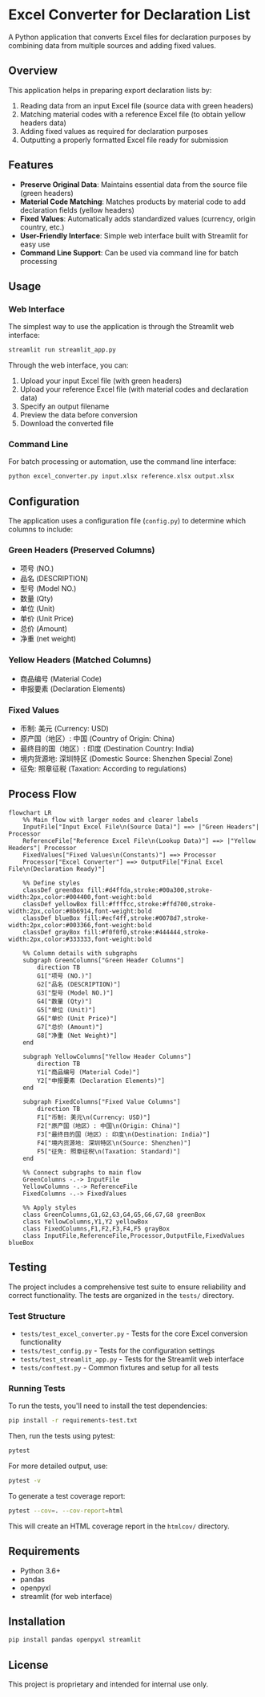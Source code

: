 # Excel Converter for Declaration List

A Python application that converts Excel files for declaration purposes by combining data from multiple sources and adding fixed values.

## Overview

This application helps in preparing export declaration lists by:
1. Reading data from an input Excel file (source data with green headers)
2. Matching material codes with a reference Excel file (to obtain yellow headers data)
3. Adding fixed values as required for declaration purposes
4. Outputting a properly formatted Excel file ready for submission

## Features

- **Preserve Original Data**: Maintains essential data from the source file (green headers)
- **Material Code Matching**: Matches products by material code to add declaration fields (yellow headers)
- **Fixed Values**: Automatically adds standardized values (currency, origin country, etc.)
- **User-Friendly Interface**: Simple web interface built with Streamlit for easy use
- **Command Line Support**: Can be used via command line for batch processing

## Usage

### Web Interface

The simplest way to use the application is through the Streamlit web interface:

```bash
streamlit run streamlit_app.py
```

Through the web interface, you can:
1. Upload your input Excel file (with green headers)
2. Upload your reference Excel file (with material codes and declaration data)
3. Specify an output filename
4. Preview the data before conversion
5. Download the converted file

### Command Line

For batch processing or automation, use the command line interface:

```bash
python excel_converter.py input.xlsx reference.xlsx output.xlsx
```

## Configuration

The application uses a configuration file (`config.py`) to determine which columns to include:

### Green Headers (Preserved Columns)
- 项号 (NO.)
- 品名 (DESCRIPTION)
- 型号 (Model NO.)
- 数量 (Qty)
- 单位 (Unit)
- 单价 (Unit Price)
- 总价 (Amount)
- 净重 (net weight)

### Yellow Headers (Matched Columns)
- 商品编号 (Material Code)
- 申报要素 (Declaration Elements)

### Fixed Values
- 币制: 美元 (Currency: USD)
- 原产国（地区）: 中国 (Country of Origin: China)
- 最终目的国（地区）: 印度 (Destination Country: India)
- 境内货源地: 深圳特区 (Domestic Source: Shenzhen Special Zone)
- 征免: 照章征税 (Taxation: According to regulations)

## Process Flow

```mermaid
flowchart LR
    %% Main flow with larger nodes and clearer labels
    InputFile["Input Excel File\n(Source Data)"] ==> |"Green Headers"| Processor
    ReferenceFile["Reference Excel File\n(Lookup Data)"] ==> |"Yellow Headers"| Processor
    FixedValues["Fixed Values\n(Constants)"] ==> Processor
    Processor["Excel Converter"] ==> OutputFile["Final Excel File\n(Declaration Ready)"]
    
    %% Define styles
    classDef greenBox fill:#d4ffda,stroke:#00a300,stroke-width:2px,color:#004400,font-weight:bold
    classDef yellowBox fill:#ffffcc,stroke:#ffd700,stroke-width:2px,color:#8b6914,font-weight:bold
    classDef blueBox fill:#ecf4ff,stroke:#0078d7,stroke-width:2px,color:#003366,font-weight:bold
    classDef grayBox fill:#f0f0f0,stroke:#444444,stroke-width:2px,color:#333333,font-weight:bold
    
    %% Column details with subgraphs
    subgraph GreenColumns["Green Header Columns"]
        direction TB
        G1["项号 (NO.)"]
        G2["品名 (DESCRIPTION)"]
        G3["型号 (Model NO.)"]
        G4["数量 (Qty)"]
        G5["单位 (Unit)"]
        G6["单价 (Unit Price)"]
        G7["总价 (Amount)"]
        G8["净重 (Net Weight)"]
    end
    
    subgraph YellowColumns["Yellow Header Columns"]
        direction TB
        Y1["商品编号 (Material Code)"]
        Y2["申报要素 (Declaration Elements)"]
    end
    
    subgraph FixedColumns["Fixed Value Columns"]
        direction TB
        F1["币制: 美元\n(Currency: USD)"]
        F2["原产国（地区）: 中国\n(Origin: China)"]
        F3["最终目的国（地区）: 印度\n(Destination: India)"]
        F4["境内货源地: 深圳特区\n(Source: Shenzhen)"]
        F5["征免: 照章征税\n(Taxation: Standard)"]
    end
    
    %% Connect subgraphs to main flow
    GreenColumns -.-> InputFile
    YellowColumns -.-> ReferenceFile
    FixedColumns -.-> FixedValues
    
    %% Apply styles
    class GreenColumns,G1,G2,G3,G4,G5,G6,G7,G8 greenBox
    class YellowColumns,Y1,Y2 yellowBox
    class FixedColumns,F1,F2,F3,F4,F5 grayBox
    class InputFile,ReferenceFile,Processor,OutputFile,FixedValues blueBox
```

## Testing

The project includes a comprehensive test suite to ensure reliability and correct functionality. The tests are organized in the `tests/` directory.

### Test Structure

- `tests/test_excel_converter.py` - Tests for the core Excel conversion functionality
- `tests/test_config.py` - Tests for the configuration settings
- `tests/test_streamlit_app.py` - Tests for the Streamlit web interface
- `tests/conftest.py` - Common fixtures and setup for all tests

### Running Tests

To run the tests, you'll need to install the test dependencies:

```bash
pip install -r requirements-test.txt
```

Then, run the tests using pytest:

```bash
pytest
```

For more detailed output, use:

```bash
pytest -v
```

To generate a test coverage report:

```bash
pytest --cov=. --cov-report=html
```

This will create an HTML coverage report in the `htmlcov/` directory.

## Requirements

- Python 3.6+
- pandas
- openpyxl
- streamlit (for web interface)

## Installation

```bash
pip install pandas openpyxl streamlit
```

## License

This project is proprietary and intended for internal use only.